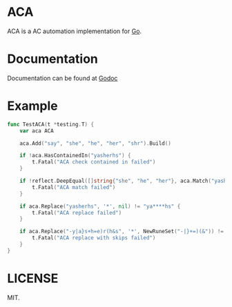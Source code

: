 # ACA
ACA is a AC automation implementation for [Go](https://golang.org). 

# Documentation
Documentation can be found at [Godoc](https://godoc.org/github.com/cosiner/aca)

# Example
```Go
func TestACA(t *testing.T) {
	var aca ACA

	aca.Add("say", "she", "he", "her", "shr").Build()

	if !aca.HasContainedIn("yasherhs") {
		t.Fatal("ACA check contained in failed")
	}

	if !reflect.DeepEqual([]string{"she", "he", "her"}, aca.Match("yasherhs")) {
		t.Fatal("ACA match failed")
	}

	if aca.Replace("yasherhs", '*', nil) != "ya****hs" {
		t.Fatal("ACA replace failed")
	}

	if aca.Replace("-y|a}s+h=e)r(h&s", '*', NewRuneSet("-|}+=)(&")) != "-y|a}*+*=*)*(h&s" {
		t.Fatal("ACA replace with skips failed")
	}
}
```

# LICENSE
MIT.
